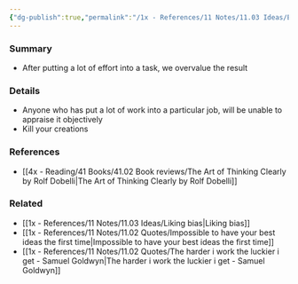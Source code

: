 ```yaml
---
{"dg-publish":true,"permalink":"/1x - References/11 Notes/11.03 Ideas/Effort justification/","title":"Effort justification","noteIcon":"","created":"2022-12-24T14:44:37.000+03:00","updated":"2024-02-14T20:18:33.058+03:00"}
---
```



### Summary
- After putting a lot of effort into a task, we overvalue the result

### Details
- Anyone who has put a lot of work into a particular job, will be unable to appraise it objectively
- Kill your creations

### References
- [[4x - Reading/41 Books/41.02 Book reviews/The Art of Thinking Clearly by Rolf Dobelli\|The Art of Thinking Clearly by Rolf Dobelli]]

### Related
- [[1x - References/11 Notes/11.03 Ideas/Liking bias\|Liking bias]]
- [[1x - References/11 Notes/11.02 Quotes/Impossible to have your best ideas the first time\|Impossible to have your best ideas the first time]]
- [[1x - References/11 Notes/11.02 Quotes/The harder i work the luckier i get - Samuel Goldwyn\|The harder i work the luckier i get - Samuel Goldwyn]]